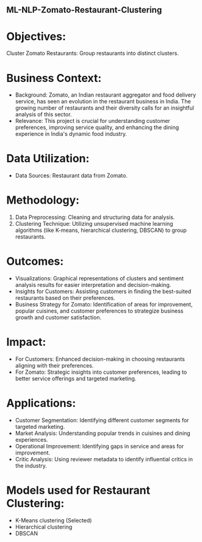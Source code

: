 ## ML-NLP-Zomato-Restaurant-Clustering

# Objectives:
Cluster Zomato Restaurants: Group restaurants into distinct clusters.

# Business Context:
* Background: Zomato, an Indian restaurant aggregator and food delivery service, has seen an evolution in the restaurant business in India. The growing number of restaurants and their diversity calls for an insightful analysis of this sector.
* Relevance: This project is crucial for understanding customer preferences, improving service quality, and enhancing the dining experience in India's dynamic food industry.

# Data Utilization:
* Data Sources: Restaurant data from Zomato.

# Methodology:
1. Data Preprocessing: Cleaning and structuring data for analysis.
2. Clustering Technique: Utilizing unsupervised machine learning algorithms (like K-means, hierarchical clustering, DBSCAN) to group restaurants.

# Outcomes:
* Visualizations: Graphical representations of clusters and sentiment analysis results for easier interpretation and decision-making.
* Insights for Customers: Assisting customers in finding the best-suited restaurants based on their preferences.
* Business Strategy for Zomato: Identification of areas for improvement, popular cuisines, and customer preferences to strategize business growth and customer satisfaction.

# Impact:
* For Customers: Enhanced decision-making in choosing restaurants aligning with their preferences.
* For Zomato: Strategic insights into customer preferences, leading to better service offerings and targeted marketing.

# Applications:
* Customer Segmentation: Identifying different customer segments for targeted marketing.
* Market Analysis: Understanding popular trends in cuisines and dining experiences.
* Operational Improvement: Identifying gaps in service and areas for improvement.
* Critic Analysis: Using reviewer metadata to identify influential critics in the industry.

# Models used for Restaurant Clustering:
* K-Means clustering (Selected)
* Hierarchical clustering
* DBSCAN
